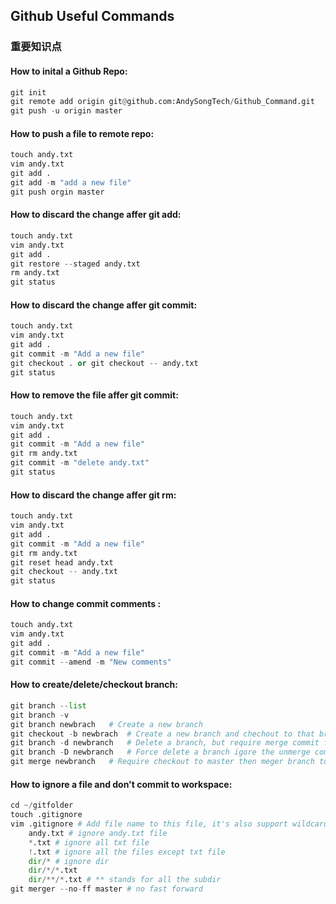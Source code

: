 ## Github Useful Commands
### 重要知识点
#### How to inital a Github Repo:
```python
git init 
git remote add origin git@github.com:AndySongTech/Github_Command.git
git push -u origin master
```
    
#### How to push a file to remote repo:
```python
touch andy.txt
vim andy.txt
git add .
git add -m "add a new file"
git push orgin master
```
#### How to discard the change affer git add:
```python
touch andy.txt
vim andy.txt
git add .
git restore --staged andy.txt
rm andy.txt
git status
``` 
#### How to discard the change affer git commit:
```python
touch andy.txt
vim andy.txt
git add .
git commit -m "Add a new file"
git checkout . or git checkout -- andy.txt
git status
``` 
#### How to remove the file affer git commit:
```python
touch andy.txt
vim andy.txt
git add .
git commit -m "Add a new file"
git rm andy.txt
git commit -m "delete andy.txt"
git status
``` 
#### How to discard the change affer git rm:
```python
touch andy.txt
vim andy.txt
git add .
git commit -m "Add a new file"
git rm andy.txt
git reset head andy.txt
git checkout -- andy.txt
git status

``` 
#### How to change commit comments :
```python
touch andy.txt
vim andy.txt
git add .
git commit -m "Add a new file"
git commit --amend -m "New comments"

``` 
#### How to create/delete/checkout branch:
```python
git branch --list
git branch -v
git branch newbrach   # Create a new branch
git checkout -b newbrach  # Create a new branch and chechout to that branch
git branch -d newbranch   # Delete a branch, but require merge commit first
git branch -D newbranch   # Force delete a branch igore the unmerge commit
git merge newbranch   # Require checkout to master then meger branch to master

``` 
#### How to ignore a file and don't commit to workspace:
```python
cd ~/gitfolder
touch .gitignore
vim .gitignore # Add file name to this file, it's also support wildcard
    andy.txt # ignore andy.txt file
    *.txt # ignore all txt file
    !.txt # ignore all the files except txt file
    dir/* # ignore dir 
    dir/*/*.txt
    dir/**/*.txt # ** stands for all the subdir
git merger --no-ff master # no fast forward

``` 

